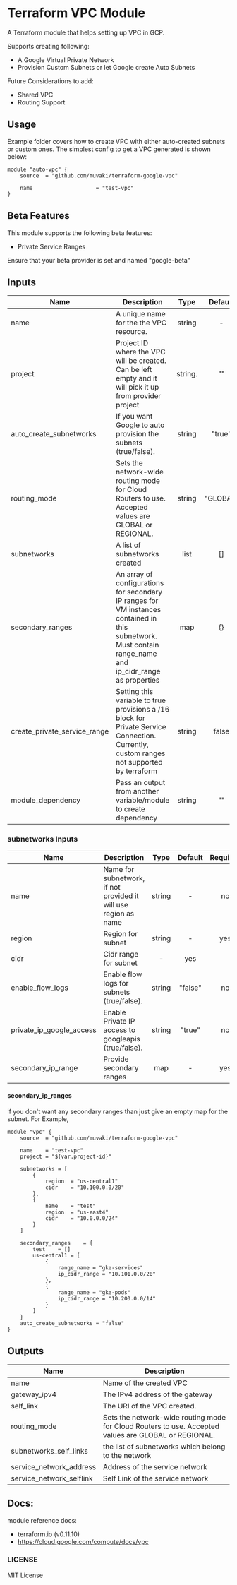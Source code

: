 # Terraform VPC Module
A Terraform module that helps setting up VPC in GCP.

Supports creating following:
- A Google Virtual Private Network
- Provision Custom Subnets or let Google create Auto Subnets

Future Considerations to add:
- Shared VPC
- Routing Support

## Usage
Example folder covers how to create VPC with either auto-created subnets or custom ones. The simplest config to get a VPC generated is shown below:

```hcl
module "auto-vpc" {
    source  = "github.com/muvaki/terraform-google-vpc"

    name                    = "test-vpc"
}
```

## Beta Features
This module supports the following beta features:
- Private Service Ranges

Ensure that your beta provider is set and named "google-beta"

## Inputs

| Name | Description | Type | Default | Required |
|------|-------------|:----:|:-----:|:-----:|
| name | A unique name for the the VPC resource. | string | - | yes|
| project | Project ID where the VPC will be created. Can be left empty and it will pick it up from provider project | string. | "" | no |
| auto_create_subnetworks | If you want Google to auto provision the subnets (true/false). | string | "true" | no |
| routing_mode |  Sets the network-wide routing mode for Cloud Routers to use. Accepted values are GLOBAL or REGIONAL. | string | "GLOBAL" | yes |
| subnetworks |  A list of subnetworks created| list | [] | no |
| secondary_ranges | An array of configurations for secondary IP ranges for VM instances contained in this subnetwork. Must contain range_name and ip_cidr_range as properties | map | {} | yes |
| create_private_service_range | Setting this variable to true provisions a /16 block for Private Service Connection. Currently, custom ranges not supported by terraform | string | false | no |
| module_dependency | Pass an output from another variable/module to create dependency | string | "" | no |




### subnetworks Inputs

| Name | Description | Type | Default | Required |
|------|-------------|:----:|:-----:|:-----:|
| name | Name for subnetwork, if not provided it will use region as name | string | - | no |
| region | Region for subnet | string | - | yes|
| cidr | Cidr range for subnet | - | yes |
| enable_flow_logs | Enable flow logs for subnets (true/false). | string | "false" | no |
| private_ip_google_access | Enable Private IP access to googleapis (true/false).| string | "true" | no |
| secondary_ip_range | Provide secondary ranges | map | - | yes |

#### secondary_ip_ranges

if you don't want any secondary ranges than just give an empty map for the subnet. For Example,

```
module "vpc" {
    source  = "github.com/muvaki/terraform-google-vpc"
    
    name    = "test-vpc"
    project = "${var.project-id}"

    subnetworks = [
        {
            region  = "us-central1"
            cidr    = "10.100.0.0/20"
        },
        {
            name    = "test"
            region  = "us-east4"
            cidr    = "10.0.0.0/24"
        }
    ]

    secondary_ranges    = {
        test    = []
        us-central1 = [
            {
                range_name = "gke-services"
                ip_cidr_range = "10.101.0.0/20"
            },
            {
                range_name = "gke-pods"
                ip_cidr_range = "10.200.0.0/14"
            }
        ]
    }
    auto_create_subnetworks = "false"
}
```

## Outputs

| Name | Description | 
|------|-------------|
| name | Name of the created VPC |
| gateway_ipv4 | The IPv4 address of the gateway |
| self_link | The URI of the VPC created. |
| routing_mode |  Sets the network-wide routing mode for Cloud Routers to use. Accepted values are GLOBAL or REGIONAL. |
| subnetworks_self_links | the list of subnetworks which belong to the network |
| service_network_address | Address of the service network |
| service_network_selflink | Self Link  of the service network |

## Docs:

module reference docs: 
- terraform.io (v0.11.10)
- https://cloud.google.com/compute/docs/vpc

### LICENSE

MIT License